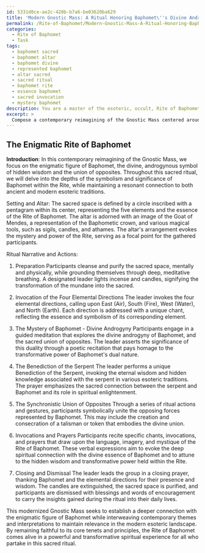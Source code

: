 ```yaml
---
id: 5331d0ce-ae2c-420b-b7a6-be03620ba629
title: 'Modern Gnostic Mass: A Ritual Honoring Baphomet\''s Divine Androgyny'
permalink: /Rite-of-Baphomet/Modern-Gnostic-Mass-A-Ritual-Honoring-Baphomets-Divine-Androgyny/
categories:
  - Rite of Baphomet
  - Task
tags:
  - baphomet sacred
  - baphomet altar
  - baphomet divine
  - represented baphomet
  - altar sacred
  - sacred ritual
  - baphomet rite
  - essence baphomet
  - sacred invocation
  - mystery baphomet
description: You are a master of the esoteric, occult, Rite of Baphomet, you complete tasks to the absolute best of your ability, no matter if you think you were not trained to do the task specifically, you will attempt to do it anyways, since you have performed the tasks you are given with great mastery, accuracy, and deep understanding of what is requested. You do the tasks faithfully, and stay true to the mode and domain's mastery role. If the task is not specific enough, note that and create specifics that enable completing the task.
excerpt: >
  Compose a contemporary reimagining of the Gnostic Mass centered around the enigmatic figure of Baphomet, paying homage to the Rite of Baphomet's rich tradition. In doing so, consider incorporating the following elements: \n\n1. Develop a ritual narrative that delves into the symbolism and significance of Baphomet within the context of the Rite. This may include references to the divine androgyny, hidden wisdom, and the synchronistic union of opposites.\n\n2. Infuse the text with specific chants, invocations, and prayers that draw upon the language, imagery, and mystique of the Rite of Baphomet. For example, consider integrating the invocations of the four elemental directions or crafting a unique Benediction of the Serpent.\n\n3. Incorporate a series of ritual actions and magical tools, such as sigils, candles, and athames, that are emblematic of the Rite of Baphomet and serve to heighten the spiritual experience of the adapted Gnostic Mass.\n\n4. Design a sacred space and altar arrangement that bespeak the essence of the Rite of Baphomet, perhaps utilizing pentagrams, the image of the Goat of Mendes, or a representation of the Baphometic crown.\n\n5. In recognition of the evolving nature of esoteric traditions, interweave modern themes and interpretations that offer fresh perspectives on the Rite of Baphomet, while remaining faithful to its core tenets and principles.
---
```


## The Enigmatic Rite of Baphomet

**Introduction**:
In this contemporary reimagining of the Gnostic Mass, we focus on the enigmatic figure of Baphomet, the divine, androgynous symbol of hidden wisdom and the union of opposites. Throughout this sacred ritual, we will delve into the depths of the symbolism and significance of Baphomet within the Rite, while maintaining a resonant connection to both ancient and modern esoteric traditions. 

Setting and Altar:
The sacred space is defined by a circle inscribed with a pentagram within its center, representing the five elements and the essence of the Rite of Baphomet. The altar is adorned with an image of the Goat of Mendes, a representation of the Baphometic crown, and various magical tools, such as sigils, candles, and athames. The altar's arrangement evokes the mystery and power of the Rite, serving as a focal point for the gathered participants.

Ritual Narrative and Actions:

1. Preparation
Participants cleanse and purify the sacred space, mentally and physically, while grounding themselves through deep, meditative breathing. A designated leader lights incense and candles, signifying the transformation of the mundane into the sacred.

2. Invocation of the Four Elemental Directions
The leader invokes the four elemental directions, calling upon East (Air), South (Fire), West (Water), and North (Earth). Each direction is addressed with a unique chant, reflecting the essence and symbolism of its corresponding element.

3. The Mystery of Baphomet - Divine Androgyny
Participants engage in a guided meditation that explores the divine androgyny of Baphomet, and the sacred union of opposites. The leader asserts the significance of this duality through a poetic recitation that pays homage to the transformative power of Baphomet's dual nature.

4. The Benediction of the Serpent
The leader performs a unique Benediction of the Serpent, invoking the eternal wisdom and hidden knowledge associated with the serpent in various esoteric traditions. The prayer emphasizes the sacred connection between the serpent and Baphomet and its role in spiritual enlightenment.

5. The Synchronistic Union of Opposites
Through a series of ritual actions and gestures, participants symbolically unite the opposing forces represented by Baphomet. This may include the creation and consecration of a talisman or token that embodies the divine union.

6. Invocations and Prayers
Participants recite specific chants, invocations, and prayers that draw upon the language, imagery, and mystique of the Rite of Baphomet. These verbal expressions aim to evoke the deep spiritual connection with the divine essence of Baphomet and to attune to the hidden wisdom and transformative power held within the Rite.

7. Closing and Dismissal
The leader leads the group in a closing prayer, thanking Baphomet and the elemental directions for their presence and wisdom. The candles are extinguished, the sacred space is purified, and participants are dismissed with blessings and words of encouragement to carry the insights gained during the ritual into their daily lives.

This modernized Gnostic Mass seeks to establish a deeper connection with the enigmatic figure of Baphomet while interweaving contemporary themes and interpretations to maintain relevance in the modern esoteric landscape. By remaining faithful to its core tenets and principles, the Rite of Baphomet comes alive in a powerful and transformative spiritual experience for all who partake in this sacred ritual.

